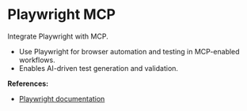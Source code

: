 # Playwright MCP

Integrate Playwright with MCP.

- Use Playwright for browser automation and testing in MCP-enabled workflows.
- Enables AI-driven test generation and validation.

**References:**
- [Playwright documentation](https://playwright.dev/)
